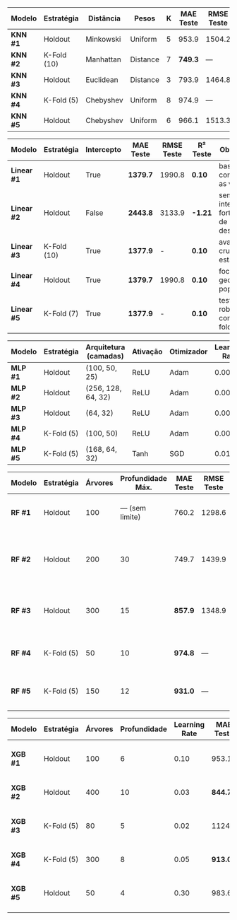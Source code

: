 | Modelo     | Estratégia  | Distância | Pesos    | K   | MAE Teste | RMSE Teste | R² Teste |
| ---------- | ----------- | --------- | -------- | --- | --------- | ---------- | -------- |
| **KNN #1** | Holdout     | Minkowski | Uniform  | 5   | 953.9     | 1504.2     | 0.49     |
| **KNN #2** | K-Fold (10) | Manhattan | Distance | 7   | **749.3** | —          | **0.56** |
| **KNN #3** | Holdout     | Euclidean | Distance | 3   | 793.9     | 1464.8     | 0.52     |
| **KNN #4** | K-Fold (5)  | Chebyshev | Uniform  | 8   | 974.9     | —          | 0.48     |
| **KNN #5** | Holdout     | Chebyshev | Uniform  | 6   | 966.1     | 1513.3     | 0.48     |


| Modelo        | Estratégia  | Intercepto | MAE Teste  | RMSE Teste | R² Teste  | Observação                                |
| ------------- | ----------- | ---------- | ---------- | ---------- | --------- | ----------------------------------------- |
| **Linear #1** | Holdout     | True       | **1379.7** | 1990.8     | **0.10**  | baseline com todas as variáveis           |
| **Linear #2** | Holdout     | False      | **2443.8** | 3133.9     | **-1.21** | sem intercepto, forte perda de desempenho |
| **Linear #3** | K-Fold (10) | True       | **1377.9** | -          | **0.10**  | avaliação cruzada estável                 |
| **Linear #4** | Holdout     | True       | **1379.7** | 1990.8     | **0.10**  | foco geográfico e populacional            |
| **Linear #5** | K-Fold (7)  | True       | **1377.9** | -          | **0.10**  | teste de robustez com mais folds          |


| Modelo     | Estratégia | Arquitetura (camadas) | Ativação | Otimizador | Learning Rate | Épocas | MAE Teste         | RMSE Teste | R² Teste         |
| ---------- | ---------- | --------------------- | -------- | ---------- | ------------- | ------ | ----------------- | ---------- | ---------------- |
| **MLP #1** | Holdout    | (100, 50, 25)         | ReLU     | Adam       | 0.001         | 500    | 988.5             | 1531.6     | 0.47             |
| **MLP #2** | Holdout    | (256, 128, 64, 32)    | ReLU     | Adam       | 0.001         | 500    | **962.3**         | **1490.8** | **0.50**         |
| **MLP #3** | Holdout    | (64, 32)              | ReLU     | Adam       | 0.002         | 300    | 1005.1            | 1537.1     | 0.47             |
| **MLP #4** | K-Fold (5) | (100, 50)             | ReLU     | Adam       | 0.002         | 500    | **988.4 (média)** | —          | **0.47 (média)** |
| **MLP #5** | K-Fold (5) | (168, 64, 32)         | Tanh     | SGD        | 0.01          | 600    | 1502.7 (média)    | —          | 0.00             |


| Modelo    | Estratégia | Árvores | Profundidade Máx. | MAE Teste | RMSE Teste | R² Teste | Observações                                             |
| --------- | ---------- | ------- | ----------------- | --------- | ---------- | -------- | ------------------------------------------------------- |
| **RF #1** | Holdout    | 100     | — (sem limite)    | 760.2     | 1298.6     | 0.62     | Modelo base (sem restrição de profundidade)             |
| **RF #2** | Holdout    | 200     | 30                | 749.7     | 1439.9     | 0.53     | Mais profundo, avalia overfitting e capacidade ampliada |
| **RF #3** | Holdout    | 300     | 15                | **857.9** | 1348.9     | 0.59     | Modelo robusto com grande diversidade de árvores        |
| **RF #4** | K-Fold (5) | 50      | 10                | **974.8** | —          | **0.49** | Modelo leve, prioriza eficiência e generalização        |
| **RF #5** | K-Fold (5) | 150     | 12                | **931.0** | —          | **0.53** | Validação cruzada com regularização estrutural          |


| Modelo     | Estratégia | Árvores | Profundidade | Learning Rate | MAE Teste | RMSE Teste | R² Teste | Observações                                       |
| ---------- | ---------- | ------- | ------------ | ------------- | --------- | ---------- | -------- | ------------------------------------------------- |
| **XGB #1** | Holdout    | 100     | 6            | 0.10          | 953.1     | 1468.7     | 0.51     | Modelo base com hiperparâmetros padrão            |
| **XGB #2** | Holdout    | 400     | 10           | 0.03          | **844.7** | **1327.3** | **0.60** | Profundo e estável, melhor resultado geral        |
| **XGB #3** | K-Fold (5) | 80      | 5            | 0.02          | 1124.3    | —          | 0.36     | Simples e regularizado, prioriza velocidade       |
| **XGB #4** | K-Fold (5) | 300     | 8            | 0.05          | **913.0** | —          | **0.55** | Alta estabilidade e generalização                 |
| **XGB #5** | Holdout    | 50      | 4            | 0.30          | 983.6     | 1507.5     | 0.49     | Leve e rápido, voltado à inferência em tempo real |


